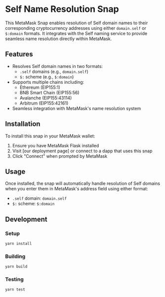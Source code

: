 # Self Name Resolution Snap

This MetaMask Snap enables resolution of Self domain names to their corresponding cryptocurrency addresses using either `domain.self` or `$:domain` formats. It integrates with the Self naming service to provide seamless name resolution directly within MetaMask.

## Features

- Resolves Self domain names in two formats:
  - `.self` domains (e.g., `domain.self`)
  - `$:` scheme (e.g., `$:domain`)
- Supports multiple chains including:
  - Ethereum (EIP155:1)
  - BNB Smart Chain (EIP155:56)
  - Avalanche (EIP155:43114)
  - Arbitrum (EIP155:42161)
- Seamless integration with MetaMask's name resolution system

## Installation

To install this snap in your MetaMask wallet:

1. Ensure you have MetaMask Flask installed
2. Visit [our deployment page] or connect to a dapp that uses this snap
3. Click "Connect" when prompted by MetaMask

## Usage

Once installed, the snap will automatically handle resolution of Self domains when you enter them in MetaMask's address field using either format:

- `.self` domain: `domain.self`
- `$:` scheme: `$:domain`

## Development

### Setup

```bash
yarn install
```

### Building

```bash
yarn build
```

### Testing

```bash
yarn test
```

